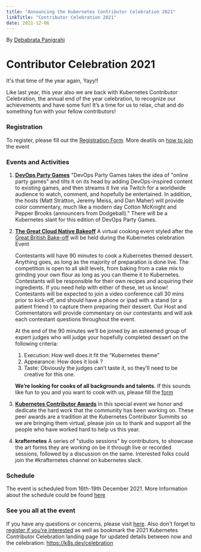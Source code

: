 ```yaml
---
title: "Announcing the Kubernetes Contributor Celebration 2021"
linkTitle: "Contributor Celebration 2021"
date: 2021-12-06
---
```


By [Debabrata Panigrahi](https://twitter.com/debaelopedev)

# Contributor Celebration 2021

It's that time of the year again, Yayy!!

Like last year, this year also we are back with Kubernetes Contributor Celebration, the annual end of the year celebration, to recognize our achievements and have some fun! It’s a time for us to relax, chat and do something fun with your fellow contributors!

### Registration
To register, please fill out the [Registration Form](https://docs.google.com/forms/d/e/1FAIpQLSdRIboKulEPf7jVgRH3iTVwS4PEk6k0htcOs1eSG2OBmkxEjg/viewform).
More deatils on [how to join](https://www.kubernetes.dev/events/kcc2021/how-to-join/) the event 

### Events and Activities
1. [**DevOps Party Games**](https://www.kubernetes.dev/events/kcc2021/activities/#most-extreme-kubernetes-challenge---devops-party-game)
 "DevOps Party Games takes the idea of "online party games" and tilts it on its head by adding DevOps-inspired content to existing games, and then streams it live via Twitch for a worldwide audience to watch, comment, and hopefully be entertained. In addition, the hosts (Matt Stratton, Jeremy Meiss, and Dan Maher) will provide color commentary, much like a modern day Cotton McKnight and Pepper Brooks (announcers from Dodgeball)." There will be a Kubernetes slant for this edition of DevOps Party Games.

2. **[The Great Cloud Native Bakeoff](https://www.youtube.com/watch?v=koT08purWDc)**
    A virtual cooking event styled after the [Great British Bake-off](https://en.wikipedia.org/wiki/The_Great_British_Bake_Off) will be held during the Kubernetes celebration Event 

    Contestants will have 90 minutes to cook a Kubernetes themed dessert. Anything goes, as long as the majority of preparation is done live.  The competition is open to all skill levels, from baking from a cake mix to grinding your own flour as long as you can theme it to Kubernetes.
    Contestants will be responsible for their own recipes and acquiring their ingredients. If you need help with either of these, let us know! 
    Contestants will be expected to join a video conference call 30 mins prior to kick-off, and should have a phone or ipad with a stand (or a patient friend ) to capture them preparing their dessert.
    Our Host and Commentators will provide commentary on our contestants and will ask each contestant questions throughout the event.

     At the end of the 90 minutes we’ll be joined by an esteemed group of expert judges who will judge your hopefully completed dessert on the following criteria:

    1. Execution: How well does it fit the “Kubernetes theme”
    2. Appearance: How does it look ?
    3. Taste: Obviously the judges can’t taste it, so they’ll need to be creative for this one.
    
    **We’re looking for cooks of all backgrounds and talents.** If this sounds like fun to you and you want to cook with us, please fill the [form](https://docs.google.com/forms/d/e/1FAIpQLScmvXEFsdy0NzQofp198ShzupRPc4M5yDZYfdEMYPR4qD7aCw/viewform)

3. [**Kubernetes Contributor Awards**](https://www.kubernetes.dev/events/kcc2021/activities/#kubernetes-contributor-awards)
     In this special event we honor and dedicate the hard work that the community has been working on. These peer awards are a tradition at the Kubernetes Contributor Summits so we are bringing them virtual, please join us to thank and support all the people who have worked hard to help us this year. 
     
4. **krafternetes**
    A series of "studio sessions" by contributors, to showcase the art forms they are working on be it through live or recorded sessions, followed by a discussion on the same. Interested folks could join the #krafternetes channel on kubernetes slack. 

### Schedule
The event is scheduled from 16th-19th December 2021.
More Information about the schedule could be found [here](https://kcc2021.sched.com/)


### See you all at the event 
If you have any questions or concerns, please visit [here](https://www.kubernetes.dev/events/kcc2021/faq/). Also don't forget to [register if you're interested](https://forms.gle/oAppmLDggEEGx5tz5) as well as bookmark the 2021 Kubernetes Contributor Celebration landing page for updated details between now and the celebration: <https://k8s.dev/celebration>
